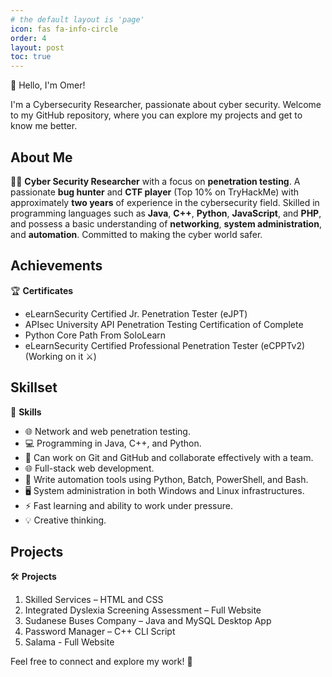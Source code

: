 ```yaml
---
# the default layout is 'page'
icon: fas fa-info-circle
order: 4
layout: post
toc: true
---
```


👋 Hello, I'm Omer!

I'm a Cybersecurity Researcher, passionate about cyber security. Welcome to my GitHub repository, where you can explore my projects and get to know me better.

## About Me

🕵️‍♂️ **Cyber Security Researcher** with a focus on **penetration testing**. A passionate **bug hunter** and **CTF player** (Top 10% on TryHackMe) with approximately **two years** of experience in the cybersecurity field. Skilled in programming languages such as **Java**, **C++**, **Python**, **JavaScript**, and **PHP**, and possess a basic understanding of **networking**, **system administration**, and **automation**. Committed to making the cyber world safer.

## Achievements

🏆 **Certificates**

- eLearnSecurity Certified Jr. Penetration Tester (eJPT)
- APIsec University API Penetration Testing Certification of Complete 
- Python Core Path From SoloLearn 
- eLearnSecurity Certified Professional Penetration Tester (eCPPTv2) (Working on it ⚔️)

## Skillset

💼 **Skills**

- 🌐 Network and web penetration testing.
- 💻 Programming in Java, C++, and Python.
- 🤝 Can work on Git and GitHub and collaborate effectively with a team.
- 🌐 Full-stack web development.
- 🤖 Write automation tools using Python, Batch, PowerShell, and Bash.
- 🖥️ System administration in both Windows and Linux infrastructures.
- ⚡ Fast learning and ability to work under pressure.
- 💡 Creative thinking.

## Projects

🛠️ **Projects**

1. Skilled Services – HTML and CSS
2. Integrated Dyslexia Screening Assessment – Full Website
3. Sudanese Buses Company – Java and MySQL Desktop App
4. Password Manager – C++ CLI Script 
5. Salama - Full Website

Feel free to connect and explore my work! 🚀

